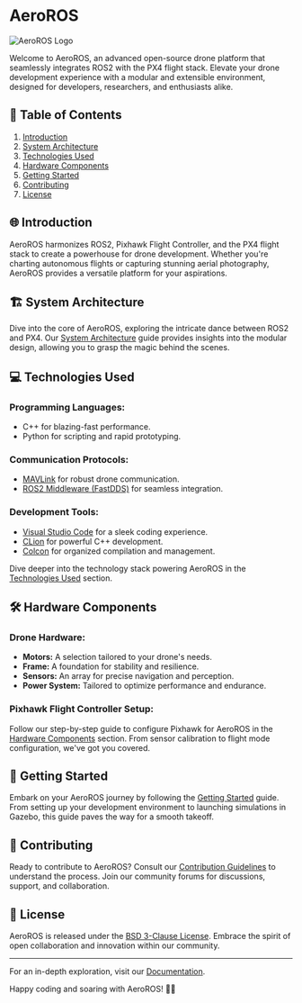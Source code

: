 # AeroROS

![AeroROS Logo](link-to-logo)

Welcome to AeroROS, an advanced open-source drone platform that seamlessly integrates ROS2 with the PX4 flight stack. Elevate your drone development experience with a modular and extensible environment, designed for developers, researchers, and enthusiasts alike.

## 🚀 Table of Contents

1. [Introduction](#introduction)
2. [System Architecture](#system-architecture)
3. [Technologies Used](#technologies-used)
4. [Hardware Components](#hardware-components)
5. [Getting Started](#getting-started)
6. [Contributing](#contributing)
7. [License](#license)

## 🌐 Introduction

AeroROS harmonizes ROS2, Pixhawk Flight Controller, and the PX4 flight stack to create a powerhouse for drone development. Whether you're charting autonomous flights or capturing stunning aerial photography, AeroROS provides a versatile platform for your aspirations.

## 🏗️ System Architecture

Dive into the core of AeroROS, exploring the intricate dance between ROS2 and PX4. Our [System Architecture](link-to-system-architecture) guide provides insights into the modular design, allowing you to grasp the magic behind the scenes.

## 💻 Technologies Used

### Programming Languages:
- C++ for blazing-fast performance.
- Python for scripting and rapid prototyping.

### Communication Protocols:
- [MAVLink](link-to-mavlink) for robust drone communication.
- [ROS2 Middleware (FastDDS)](link-to-ros2) for seamless integration.

### Development Tools:
- [Visual Studio Code](link-to-vscode) for a sleek coding experience.
- [CLion](link-to-clion) for powerful C++ development.
- [Colcon](link-to-colcon) for organized compilation and management.

Dive deeper into the technology stack powering AeroROS in the [Technologies Used](link-to-technologies-used) section.

## 🛠️ Hardware Components

### Drone Hardware:
- **Motors:** A selection tailored to your drone's needs.
- **Frame:** A foundation for stability and resilience.
- **Sensors:** An array for precise navigation and perception.
- **Power System:** Tailored to optimize performance and endurance.

### Pixhawk Flight Controller Setup:
Follow our step-by-step guide to configure Pixhawk for AeroROS in the [Hardware Components](link-to-hardware-components) section. From sensor calibration to flight mode configuration, we've got you covered.

## 🚀 Getting Started

Embark on your AeroROS journey by following the [Getting Started](link-to-getting-started) guide. From setting up your development environment to launching simulations in Gazebo, this guide paves the way for a smooth takeoff.

## 🤝 Contributing

Ready to contribute to AeroROS? Consult our [Contribution Guidelines](link-to-contribution-guidelines) to understand the process. Join our community forums for discussions, support, and collaboration.

## 📄 License

AeroROS is released under the [BSD 3-Clause License](link-to-license). Embrace the spirit of open collaboration and innovation within our community.

---

For an in-depth exploration, visit our [Documentation](link-to-documentation).

Happy coding and soaring with AeroROS! 🚁✨
